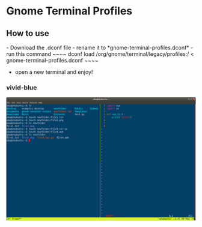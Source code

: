 <h1> Gnome Terminal Profiles</h1>

<h2> How to use </h2>
- Download the .dconf file
- rename it to *gnome-terminal-profiles.dconf*
- run this command
~~~~
  dconf load /org/gnome/terminal/legacy/profiles:/ < gnome-terminal-profiles.dconf
~~~~

- open a new terminal and enjoy!



<h3> vivid-blue</h3>
<p>
<img src="screenshots/vivid-blue.png" width="850" title="vivid-blue">
</p>

